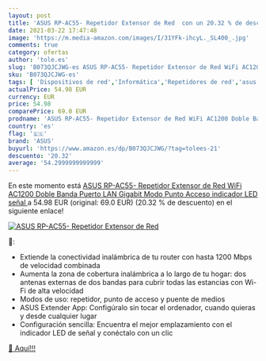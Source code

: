 ```yaml
---
layout: post
title: 'ASUS RP-AC55- Repetidor Extensor de Red  con un 20.32 % de descuento'
date: 2021-03-22 17:47:48
image: 'https://m.media-amazon.com/images/I/31YFk-ihcyL._SL400_.jpg'
comments: true
category: ofertas
author: 'tole.es'
slug: 'B073QJCJWG-es ASUS RP-AC55- Repetidor Extensor de Red WiFi AC1200 Doble...'
sku: 'B073QJCJWG-es'
tags: [ 'Dispositivos de red','Informática','Repetidores de red','asus','gigabit','wifi', ]
actualPrice: 54.98 EUR
currency: EUR
price: 54.98
comparePrice: 69.0 EUR
prodname: 'ASUS RP-AC55- Repetidor Extensor de Red WiFi AC1200 Doble Banda  Puerto LAN Gigabit  Modo Punto Acceso  indicador LED señal '
country: 'es'
flag: '🇪🇸'
brand: 'ASUS'
buyurl: 'https://www.amazon.es/dp/B073QJCJWG/?tag=tolees-21'
descuento: '20.32'
average: '54.2999999999999'
---
```


En este momento está [ASUS RP-AC55- Repetidor Extensor de Red WiFi AC1200 Doble Banda  Puerto LAN Gigabit  Modo Punto Acceso  indicador LED señal ](https://www.amazon.es/dp/B073QJCJWG/?tag=tolees-21) a 54.98 EUR (original: 69.0 EUR) (20.32 %  de descuento) en el siguiente enlace!

[![ASUS RP-AC55- Repetidor Extensor de Red ](https://m.media-amazon.com/images/I/31YFk-ihcyL._SL400_.jpg)](https://www.amazon.es/dp/B073QJCJWG/?tag=tolees-21)

🔎:

- Extiende la conectividad inalámbrica de tu router con hasta 1200 Mbps de velocidad combinada
- Aumenta la zona de cobertura inalámbrica a lo largo de tu hogar: dos antenas externas de dos bandas para cubrir todas las estancias con Wi-Fi de alta velocidad
- Modos de uso: repetidor, punto de acceso y puente de medios
- ASUS Extender App: Configúralo sin tocar el ordenador, cuando quieras y desde cualquier lugar
- Configuración sencilla: Encuentra el mejor emplazamiento con el indicador LED de señal y conéctalo con un clic

[🛒 Aquí!!!](https://www.amazon.es/dp/B073QJCJWG/?tag=tolees-21)
